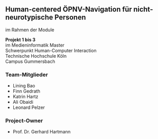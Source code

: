 ## Human-centered ÖPNV-Navigation für nicht-neurotypische Personen

im Rahmen der Module

**Projekt 1 bis 3** \
im Medieninformatik Master \
Schwerpunkt Human-Computer Interaction \
Technische Hochschule Köln \
Campus Gummersbach

### Team-Mitglieder
- Lining Bao
- Finn Gedrath
- Katrin Hartz
- Ali Obaidi
- Leonard Pelzer

### Project-Owner

- Prof. Dr. Gerhard Hartmann
